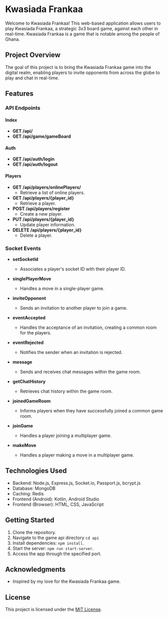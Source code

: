 # Kwasiada Frankaa

Welcome to Kwasiada Frankaa! This web-based application allows users to play Kwasiada Frankaa, a strategic 3x3 board game, against each other in real-time. Kwasiada Frankaa is a game that is notable among the people of Ghana.

## Project Overview

The goal of this project is to bring the Kwasiada Frankaa game into the digital realm, enabling players to invite opponents from across the globe to play and chat in real-time.

## Features

### API Endpoints

#### Index
- **GET /api/**
- **GET /api/game/gameBoard**

#### Auth
- **GET /api/auth/login**
- **GET /api/auth/logout**

#### Players

- **GET /api/players/onlinePlayers/**
  - Retrieve a list of online players.
- **GET /api/players/{player_id}**
  - Retrieve a player.
- **POST /api/players/register**
  - Create a new player.
- **PUT /api/players/{player_id}**
  - Update player information.
- **DELETE /api/players/{player_id}**
  - Delete a player.

### Socket Events

- **setSocketId**
  - Associates a player's socket ID with their player ID.

- **singlePlayerMove**
  - Handles a move in a single-player game.

- **inviteOpponent**
  - Sends an invitation to another player to join a game.

- **eventAccepted**
  - Handles the acceptance of an invitation, creating a common room for the players.

- **eventRejected**
  - Notifies the sender when an invitation is rejected.

- **message**
  - Sends and receives chat messages within the game room.

- **getChatHistory**
  - Retrieves chat history within the game room.

- **joinedGameRoom**
  - Informs players when they have successfully joined a common game room.

- **joinGame**
  - Handles a player joining a multiplayer game.

- **makeMove**
  - Handles a player making a move in a multiplayer game.

## Technologies Used

- Backend: Node.js, Express.js, Socket.io, Passport.js, bcrypt.js
- Database: MongoDB
- Caching: Redis
- Frontend (Android): Kotlin, Android Studio
- Frontend (Browser): HTML, CSS, JavaScript

## Getting Started

1. Clone the repository.
2. Navigate to the game api directory `cd api`
3. Install dependencies: `npm install`.
4. Start the server: `npm run start-server`.
5. Access the app through the specified port.

## Acknowledgments

- Inspired by my love for the Kwasiada Frankaa game.

## License

This project is licensed under the [MIT License](LICENSE).
